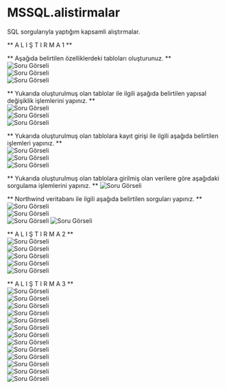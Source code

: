 # MSSQL.alistirmalar
SQL sorgularıyla yaptığım kapsamli alıştırmalar.

**  A L I Ş T I R M A  1  **  
  
** Aşağıda belirtilen özelliklerdeki tabloları oluşturunuz. **  
![Soru Görseli ](https://github.com/muratcivek/MSSQL.alistirmalar/blob/main/alistirma1/1.png)  
![Soru Görseli ](https://github.com/muratcivek/MSSQL.alistirmalar/blob/main/alistirma1/2.png)  
![Soru Görseli ](https://github.com/muratcivek/MSSQL.alistirmalar/blob/main/alistirma1/3.png)  

** Yukarıda oluşturulmuş olan tablolar ile ilgili aşağıda belirtilen yapısal değişiklik işlemlerini yapınız.  **  
![Soru Görseli ](https://github.com/muratcivek/MSSQL.alistirmalar/blob/main/alistirma1/4.png)  
![Soru Görseli ](https://github.com/muratcivek/MSSQL.alistirmalar/blob/main/alistirma1/5.png)  
![Soru Görseli ](https://github.com/muratcivek/MSSQL.alistirmalar/blob/main/alistirma1/6.png)  

** Yukarıda oluşturulmuş olan tablolara kayıt girişi ile ilgili aşağıda belirtilen işlemleri yapınız.  **  
![Soru Görseli ](https://github.com/muratcivek/MSSQL.alistirmalar/blob/main/alistirma1/7.png)  
![Soru Görseli ](https://github.com/muratcivek/MSSQL.alistirmalar/blob/main/alistirma1/8.png)  
![Soru Görseli ](https://github.com/muratcivek/MSSQL.alistirmalar/blob/main/alistirma1/9.png)  

** Yukarıda oluşturulmuş olan tablolara girilmiş olan verilere göre aşağıdaki sorgulama işlemlerini yapınız. **
![Soru Görseli ](https://github.com/muratcivek/MSSQL.alistirmalar/blob/main/alistirma1/10.png)  

** Northwind veritabanı ile ilgili aşağıda belirtilen sorguları yapınız. **
![Soru Görseli ](https://github.com/muratcivek/MSSQL.alistirmalar/blob/main/alistirma1/11.png)  
![Soru Görseli ](https://github.com/muratcivek/MSSQL.alistirmalar/blob/main/alistirma1/12.png)  
![Soru Görseli ](https://github.com/muratcivek/MSSQL.alistirmalar/blob/main/alistirma1/13.png) 
![Soru Görseli ](https://github.com/muratcivek/MSSQL.alistirmalar/blob/main/alistirma1/14.png)  

**  A L I Ş T I R M A  2  **  
![Soru Görseli ](https://github.com/muratcivek/MSSQL.alistirmalar/blob/main/alistirma2/1.png)  
![Soru Görseli ](https://github.com/muratcivek/MSSQL.alistirmalar/blob/main/alistirma2/2.png)  
![Soru Görseli ](https://github.com/muratcivek/MSSQL.alistirmalar/blob/main/alistirma2/3.png)  
![Soru Görseli ](https://github.com/muratcivek/MSSQL.alistirmalar/blob/main/alistirma2/4.png)  
![Soru Görseli ](https://github.com/muratcivek/MSSQL.alistirmalar/blob/main/alistirma2/5.png)  

**  A L I Ş T I R M A  3  **  
![Soru Görseli ](https://github.com/muratcivek/MSSQL.alistirmalar/blob/main/alistirma3/1.png)  
![Soru Görseli ](https://github.com/muratcivek/MSSQL.alistirmalar/blob/main/alistirma3/2.png)  
![Soru Görseli ](https://github.com/muratcivek/MSSQL.alistirmalar/blob/main/alistirma3/3.png)  
![Soru Görseli ](https://github.com/muratcivek/MSSQL.alistirmalar/blob/main/alistirma3/4.png)  
![Soru Görseli ](https://github.com/muratcivek/MSSQL.alistirmalar/blob/main/alistirma3/5.png)  
![Soru Görseli ](https://github.com/muratcivek/MSSQL.alistirmalar/blob/main/alistirma3/6.png)  
![Soru Görseli ](https://github.com/muratcivek/MSSQL.alistirmalar/blob/main/alistirma3/7.png)  
![Soru Görseli ](https://github.com/muratcivek/MSSQL.alistirmalar/blob/main/alistirma3/8.png)  
![Soru Görseli ](https://github.com/muratcivek/MSSQL.alistirmalar/blob/main/alistirma3/9.png)  
![Soru Görseli ](https://github.com/muratcivek/MSSQL.alistirmalar/blob/main/alistirma3/10.png)  
![Soru Görseli ](https://github.com/muratcivek/MSSQL.alistirmalar/blob/main/alistirma3/11.png)  
![Soru Görseli ](https://github.com/muratcivek/MSSQL.alistirmalar/blob/main/alistirma3/12.png)  
![Soru Görseli ](https://github.com/muratcivek/MSSQL.alistirmalar/blob/main/alistirma3/13.png)  


















